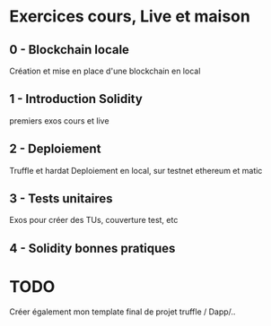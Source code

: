 # Exercices cours, Live et maison

## 0 - Blockchain locale
Création et mise en place d'une blockchain en local


## 1 - Introduction Solidity
premiers exos cours et live

## 2 - Deploiement
Truffle et hardat
Deploiement en local, sur testnet ethereum et matic

## 3 - Tests unitaires
Exos pour créer des TUs, couverture test, etc

## 4 - Solidity bonnes pratiques







# TODO
Créer également mon template final de projet truffle / Dapp/..